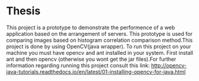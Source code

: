 # Thesis
This project is a prototype to demonstrate  the performence of a web application based on the  arrangement of servers.
This prototype is used for comparing images based on histogram correlation comparison method.This project is done by using 
OpenCV(java wrapper). To run this project on your machine you must have opencv and ant installed in your system. First install
ant and then opencv (otherwise you wont get the jar files).For further information regarding running this project consult this 
link: http://opencv-java-tutorials.readthedocs.io/en/latest/01-installing-opencv-for-java.html 
